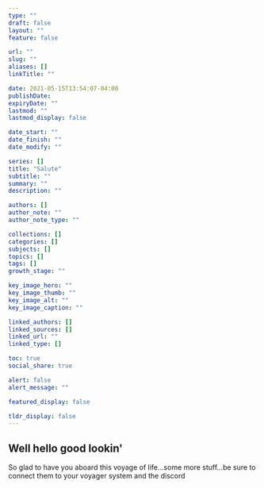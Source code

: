 ```yaml
---
type: ""
draft: false
layout: ""
feature: false

url: ""
slug: "" 
aliases: []
linkTitle: ""

date: 2021-05-15T13:54:07-04:00
publishDate:
expiryDate: ""
lastmod: ""
lastmod_display: false

date_start: ""
date_finish: ""
date_modify: ""

series: []
title: "Salute"
subtitle: ""
summary: ""
description: ""

authors: []
author_note: ""
author_note_type: ""

collections: []
categories: []
subjects: []
topics: []
tags: []
growth_stage: ""

key_image_hero: ""
key_image_thumb: ""
key_image_alt: ""
key_image_caption: ""

linked_authors: []
linked_sources: []
linked_url: ""
linked_type: []

toc: true
social_share: true

alert: false
alert_message: ""

featured_display: false

tldr_display: false
---
```


## Well hello good lookin'
So glad to have you aboard this voyage of life...some more stuff...be sure to connect them to your voyager system and the discord 


